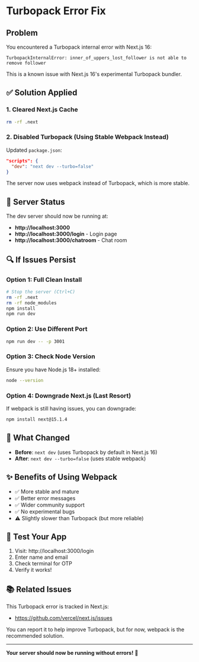 # Turbopack Error Fix

## Problem
You encountered a Turbopack internal error with Next.js 16:
```
TurbopackInternalError: inner_of_uppers_lost_follower is not able to remove follower
```

This is a known issue with Next.js 16's experimental Turbopack bundler.

## ✅ Solution Applied

### 1. Cleared Next.js Cache
```bash
rm -rf .next
```

### 2. Disabled Turbopack (Using Stable Webpack Instead)
Updated `package.json`:
```json
"scripts": {
  "dev": "next dev --turbo=false"
}
```

The server now uses webpack instead of Turbopack, which is more stable.

## 🚀 Server Status

The dev server should now be running at:
- **http://localhost:3000**
- **http://localhost:3000/login** - Login page
- **http://localhost:3000/chatroom** - Chat room

## 🔍 If Issues Persist

### Option 1: Full Clean Install
```bash
# Stop the server (Ctrl+C)
rm -rf .next
rm -rf node_modules
npm install
npm run dev
```

### Option 2: Use Different Port
```bash
npm run dev -- -p 3001
```

### Option 3: Check Node Version
Ensure you have Node.js 18+ installed:
```bash
node --version
```

### Option 4: Downgrade Next.js (Last Resort)
If webpack is still having issues, you can downgrade:
```bash
npm install next@15.1.4
```

## 📝 What Changed

- **Before**: `next dev` (uses Turbopack by default in Next.js 16)
- **After**: `next dev --turbo=false` (uses stable webpack)

## ✨ Benefits of Using Webpack

- ✅ More stable and mature
- ✅ Better error messages
- ✅ Wider community support
- ✅ No experimental bugs
- ⚠️ Slightly slower than Turbopack (but more reliable)

## 🎯 Test Your App

1. Visit: http://localhost:3000/login
2. Enter name and email
3. Check terminal for OTP
4. Verify it works!

## 📚 Related Issues

This Turbopack error is tracked in Next.js:
- https://github.com/vercel/next.js/issues

You can report it to help improve Turbopack, but for now, webpack is the recommended solution.

---

**Your server should now be running without errors!** 🎉

